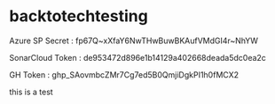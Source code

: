 # backtotechtesting

Azure SP Secret : fp67Q~xXfaY6NwTHwBuwBKAufVMdGI4r~NhYW

SonarCloud Token : de953472d896e1b14129a402668deada5dc0ea2c

GH Token : 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

this is a test

